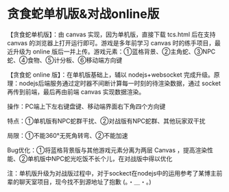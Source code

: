 # 贪食蛇单机版&对战online版
【贪食蛇单机版】：由 canvas 实现，因为单机版，直接下载 tcs.html 后在支持 canvas 的浏览器上打开运行即可。游戏是多年前学习 canvas 时的练手项目，最近升级为 online 版后一并上传。游戏元素：①蓝格背景、②主角蛇、③NPC蛇、④食物、⑤计分板、⑥移动端方向键

【贪食蛇 online 版】：在单机版基础上，辅以 nodejs+websocket 完成升级。原理：nodejs后端服务通过定时器不间断计算每一时刻的待渲染数据，通过 socket 再传到前端，最后再由前端 canvas 实现数据渲染。

操作：PC端上下左右键盘键、移动端界面右下角四个方向键

特点：①单机版有NPC蛇群干扰、②对战版有NPC蛇群、其他玩家双干扰

局限：①不能360°无死角转弯、②不能加速

Bug优化：①将蓝格背景版与其他游戏元素分离为两层 Canvas ，提高渲染性能、②单机版中NPC蛇光吃饭不长个儿，在对战版中得以优化

注：单机版升级为对战版过程中，对于sockect在nodejs中的运用参考了某博主前辈的聊天室项目，现今找不到源地址了抱歉 (。・＿・。)

